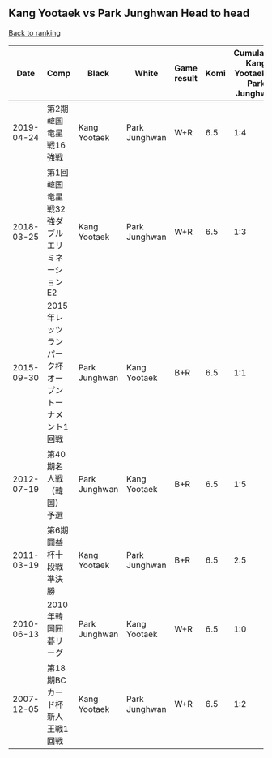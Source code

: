 ## Kang Yootaek vs Park Junghwan Head to head

[Back to ranking](../../index.md)




| **Date** | **Comp** | **Black** | **White** | **Game result** | **Komi** | **Cumulative Kang Yootaek vs Park Junghwan** | **Kang Yootaek streak** | **Park Junghwan streak** | 
| --- | --- | --- | --- | --- | --- | --- | --- | --- |
| 2019-04-24 | 第2期韓国竜星戦16強戦 | Kang Yootaek | Park Junghwan | W+R | 6.5 | 1:4 | 0 | 4 | 
| 2018-03-25 | 第1回韓国竜星戦32強ダブルエリミネーションE2 | Kang Yootaek | Park Junghwan | W+R | 6.5 | 1:3 | 0 | 3 | 
| 2015-09-30 | 2015年レッツランパーク杯オープントーナメント1回戦 | Park Junghwan | Kang Yootaek | B+R | 6.5 | 1:1 | 0 | 1 | 
| 2012-07-19 | 第40期名人戦（韓国）予選 | Park Junghwan | Kang Yootaek | B+R | 6.5 | 1:5 | 0 | 5 | 
| 2011-03-19 | 第6期圓益杯十段戦準決勝 | Kang Yootaek | Park Junghwan | B+R | 6.5 | 2:5 | 1 | 0 | 
| 2010-06-13 | 2010年韓国囲碁リーグ | Park Junghwan | Kang Yootaek | W+R | 6.5 | 1:0 | 1 | 0 | 
| 2007-12-05 | 第18期BCカード杯新人王戦1回戦 | Kang Yootaek | Park Junghwan | W+R | 6.5 | 1:2 | 0 | 2 |




